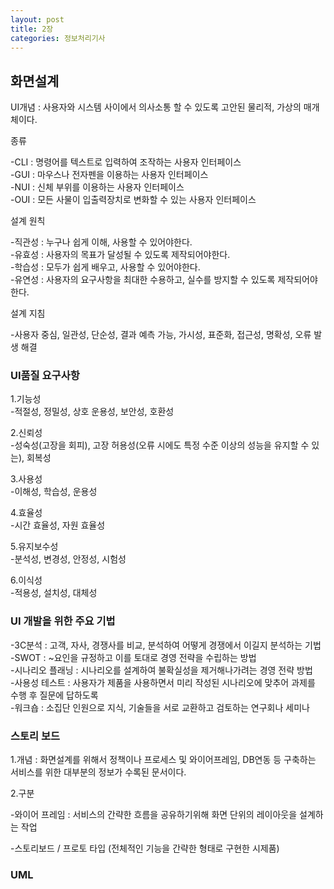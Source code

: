 ```yaml
---
layout: post
title: 2장
categories: 정보처리기사 
---
```


## 화면설계 

UI개념 : 사용자와 시스템 사이에서 의사소통 할 수 있도록 고안된 물리적, 가상의 매개체이다.

종류

-CLI : 명령어를 텍스트로 입력하여 조작하는 사용자 인터페이스 <br>
-GUI : 마우스나 전자펜을 이용하는 사용자 인터페이스<br>
-NUI : 신체 부위를 이용하는 사용자 인터페이스 <br>
-OUI : 모든 사물이 입출력장치로 변화할 수 있는 사용자 인터페이스 <br>

설계 원칙

-직관성 : 누구나 쉽게 이해, 사용할 수 있어야한다.<br>
-유효성 : 사용자의 목표가 달성될 수 있도록 제작되어야한다.<br>
-학습성 : 모두가 쉽게 배우고, 사용할 수 있어야한다.<br>
-유연성 : 사용자의 요구사항을 최대한 수용하고, 실수를 방지할 수 있도록 제작되어야한다.<br>

설계 지침

-사용자 중심, 일관성, 단순성, 결과 예측 가능, 가시성, 표준화, 접근성, 명확성, 오류 발생 해결

<h3>UI품질 요구사항</h3>

1.기능성<br>
-적절성, 정밀성, 상호 운용성, 보안성, 호환성

2.신뢰성<br>
-성숙성(고장을 회피), 고장 허용성(오류 시에도 특정 수준 이상의 성능을 유지할 수 있는), 회복성 

3.사용성<br>
-이해성, 학습성, 운용성 

4.효율성<br>
-시간 효율성, 자원 효율성

5.유지보수성<br>
-분석성, 변경성, 안정성, 시험성

6.이식성<br>
-적용성, 설치성, 대체성

<h3>UI 개발을 위한 주요 기법</h3>

-3C분석 : 고객, 자사, 경쟁사를 비교, 분석하여 어떻게 경쟁에서 이길지 분석하는 기법<br>
-SWOT : ~요인을 규정하고 이를 토대로 경영 전략을 수립하는 방법<br>
-시나리오 플래닝 : 시나리오를 설계하여 불확실성을 제거해나가려는 경영 전략 방법<br>
-사용성 테스트 : 사용자가 제품을 사용하면서 미리 작성된 시나리오에 맞추어 과제를 수행 후 질문에 답하도록<br>
-워크숍 : 소집단 인원으로 지식, 기술들을 서로 교환하고 검토하는 연구회나 세미나

<h3>스토리 보드</h3>

1.개념 : 화면설계를 위해서 정책이나 프로세스 및 와이어프레임, DB연동 등
         구축하는 서비스를 위한 대부분의 정보가 수록된 문서이다.

2.구분

-와이어 프레임 : 서비스의 간략한 흐름을 공유하기위해 화면 단위의 레이아웃을 설계하는 작업

-스토리보드 / 프로토 타입 (전체적인 기능을 간략한 형태로 구현한 시제품) 

<h3>UML</h3>


